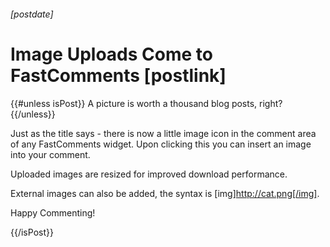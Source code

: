 ###### [postdate]
# Image Uploads Come to FastComments [postlink]

{{#unless isPost}}
A picture is worth a thousand blog posts, right?
{{/unless}}

Just as the title says - there is now a little image icon in the comment area of any FastComments widget. Upon clicking this you can insert
an image into your comment.

Uploaded images are resized for improved download performance.

External images can also be added, the syntax is [img]http://cat.png[/img].

Happy Commenting!

{{/isPost}}
